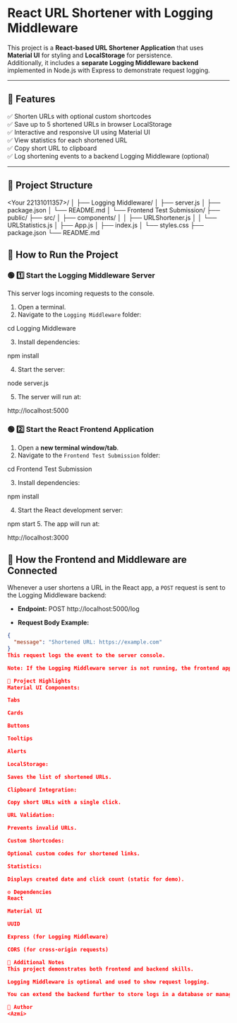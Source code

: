 # React URL Shortener with Logging Middleware

This project is a **React-based URL Shortener Application** that uses **Material UI** for styling and **LocalStorage** for persistence.  
Additionally, it includes a **separate Logging Middleware backend** implemented in Node.js with Express to demonstrate request logging.

---

## 🎯 Features

✅ Shorten URLs with optional custom shortcodes  
✅ Save up to 5 shortened URLs in browser LocalStorage  
✅ Interactive and responsive UI using Material UI  
✅ View statistics for each shortened URL  
✅ Copy short URL to clipboard  
✅ Log shortening events to a backend Logging Middleware (optional)

---

## 📂 Project Structure

<Your 22131011357>/
│
├── Logging Middleware/
│ ├── server.js
│ ├── package.json
│ └── README.md
│
└── Frontend Test Submission/
├── public/
├── src/
│ ├── components/
│ │ ├── URLShortener.js
│ │ └── URLStatistics.js
│ ├── App.js
│ ├── index.js
│ └── styles.css
├── package.json
└── README.md

## 🚀 How to Run the Project

### 🟢 1️⃣ Start the Logging Middleware Server

This server logs incoming requests to the console.

1. Open a terminal.
2. Navigate to the `Logging Middleware` folder:

cd Logging Middleware

3. Install dependencies:

npm install

4. Start the server:

node server.js

5. The server will run at:

http://localhost:5000

### 🟢 2️⃣ Start the React Frontend Application

1. Open a **new terminal window/tab**.
2. Navigate to the `Frontend Test Submission` folder:

cd Frontend Test Submission

3. Install dependencies:

npm install

4. Start the React development server:

npm start
5. The app will run at:

http://localhost:3000

## 🔗 How the Frontend and Middleware are Connected

Whenever a user shortens a URL in the React app, a `POST` request is sent to the Logging Middleware backend:

- **Endpoint:**
POST http://localhost:5000/log

- **Request Body Example:**
```json
{
  "message": "Shortened URL: https://example.com"
}
This request logs the event to the server console.

Note: If the Logging Middleware server is not running, the frontend app will still work without errors. The log request will fail silently.

🧩 Project Highlights
Material UI Components:

Tabs

Cards

Buttons

Tooltips

Alerts

LocalStorage:

Saves the list of shortened URLs.

Clipboard Integration:

Copy short URLs with a single click.

URL Validation:

Prevents invalid URLs.

Custom Shortcodes:

Optional custom codes for shortened links.

Statistics:

Displays created date and click count (static for demo).

⚙️ Dependencies
React

Material UI

UUID

Express (for Logging Middleware)

CORS (for cross-origin requests)

📝 Additional Notes
This project demonstrates both frontend and backend skills.

Logging Middleware is optional and used to show request logging.

You can extend the backend further to store logs in a database or manage actual redirections.

🙌 Author
<Azmi>




